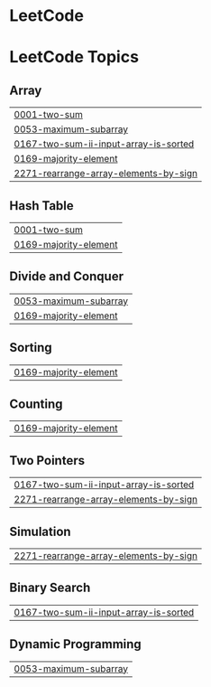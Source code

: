 # LeetCode
<!---LeetCode Topics Start-->
# LeetCode Topics
## Array
|  |
| ------- |
| [0001-two-sum](https://github.com/divyaamp05/LeetCode/tree/master/0001-two-sum) |
| [0053-maximum-subarray](https://github.com/divyaamp05/LeetCode/tree/master/0053-maximum-subarray) |
| [0167-two-sum-ii-input-array-is-sorted](https://github.com/divyaamp05/LeetCode/tree/master/0167-two-sum-ii-input-array-is-sorted) |
| [0169-majority-element](https://github.com/divyaamp05/LeetCode/tree/master/0169-majority-element) |
| [2271-rearrange-array-elements-by-sign](https://github.com/divyaamp05/LeetCode/tree/master/2271-rearrange-array-elements-by-sign) |
## Hash Table
|  |
| ------- |
| [0001-two-sum](https://github.com/divyaamp05/LeetCode/tree/master/0001-two-sum) |
| [0169-majority-element](https://github.com/divyaamp05/LeetCode/tree/master/0169-majority-element) |
## Divide and Conquer
|  |
| ------- |
| [0053-maximum-subarray](https://github.com/divyaamp05/LeetCode/tree/master/0053-maximum-subarray) |
| [0169-majority-element](https://github.com/divyaamp05/LeetCode/tree/master/0169-majority-element) |
## Sorting
|  |
| ------- |
| [0169-majority-element](https://github.com/divyaamp05/LeetCode/tree/master/0169-majority-element) |
## Counting
|  |
| ------- |
| [0169-majority-element](https://github.com/divyaamp05/LeetCode/tree/master/0169-majority-element) |
## Two Pointers
|  |
| ------- |
| [0167-two-sum-ii-input-array-is-sorted](https://github.com/divyaamp05/LeetCode/tree/master/0167-two-sum-ii-input-array-is-sorted) |
| [2271-rearrange-array-elements-by-sign](https://github.com/divyaamp05/LeetCode/tree/master/2271-rearrange-array-elements-by-sign) |
## Simulation
|  |
| ------- |
| [2271-rearrange-array-elements-by-sign](https://github.com/divyaamp05/LeetCode/tree/master/2271-rearrange-array-elements-by-sign) |
## Binary Search
|  |
| ------- |
| [0167-two-sum-ii-input-array-is-sorted](https://github.com/divyaamp05/LeetCode/tree/master/0167-two-sum-ii-input-array-is-sorted) |
## Dynamic Programming
|  |
| ------- |
| [0053-maximum-subarray](https://github.com/divyaamp05/LeetCode/tree/master/0053-maximum-subarray) |
<!---LeetCode Topics End-->